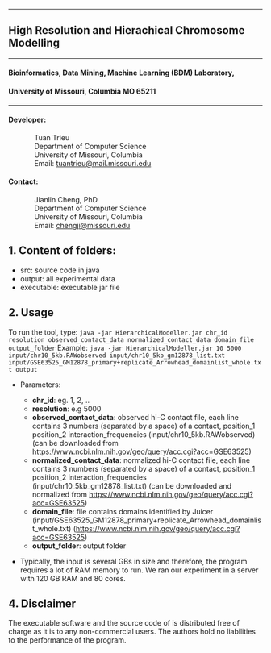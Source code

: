 ----------

## High Resolution and Hierachical Chromosome Modelling 

----------

#### Bioinformatics, Data Mining, Machine Learning (BDM) Laboratory, 
#### University of Missouri, Columbia MO 65211

----------

#### Developer: <br/>
&nbsp;&nbsp;&nbsp;&nbsp;&nbsp;&nbsp;&nbsp;&nbsp;&nbsp;&nbsp;&nbsp;&nbsp; Tuan Trieu <br>
&nbsp;&nbsp;&nbsp;&nbsp;&nbsp;&nbsp;&nbsp;&nbsp;&nbsp;&nbsp;&nbsp;&nbsp; Department of Computer Science <br/>
&nbsp;&nbsp;&nbsp;&nbsp;&nbsp;&nbsp;&nbsp;&nbsp;&nbsp;&nbsp;&nbsp;&nbsp; University of Missouri, Columbia <br/>
&nbsp;&nbsp;&nbsp;&nbsp;&nbsp;&nbsp;&nbsp;&nbsp;&nbsp;&nbsp;&nbsp;&nbsp; Email: tuantrieu@mail.missouri.edu <br/>

#### Contact: <br/>
&nbsp;&nbsp;&nbsp;&nbsp;&nbsp;&nbsp;&nbsp;&nbsp;&nbsp;&nbsp;&nbsp;&nbsp; Jianlin Cheng, PhD <br/>
&nbsp;&nbsp;&nbsp;&nbsp;&nbsp;&nbsp;&nbsp;&nbsp;&nbsp;&nbsp;&nbsp;&nbsp; Department of Computer Science <br/>
&nbsp;&nbsp;&nbsp;&nbsp;&nbsp;&nbsp;&nbsp;&nbsp;&nbsp;&nbsp;&nbsp;&nbsp; University of Missouri, Columbia <br/>
&nbsp;&nbsp;&nbsp;&nbsp;&nbsp;&nbsp;&nbsp;&nbsp;&nbsp;&nbsp;&nbsp;&nbsp; Email: chengji@missouri.edu <br/>





## 1. Content of folders:
- src: source code in java
- output: all experimental data
- executable: executable jar file

## 2. Usage ##

To run the tool, type: `java -jar HierarchicalModeller.jar chr_id resolution observed_contact_data normalized_contact_data domain_file output_folder` 
Example: `java -jar HierarchicalModeller.jar 10 5000 input/chr10_5kb.RAWobserved input/chr10_5kb_gm12878_list.txt input/GSE63525_GM12878_primary+replicate_Arrowhead_domainlist_whole.txt output` 


- Parameters:
	+ **chr_id**: eg. 1, 2, ..
	+ **resolution**: e.g 5000
	+ **observed_contact_data**: observed hi-C contact file, each line contains 3 numbers (separated by a space) of a contact, position_1 position_2 interaction_frequencies (input/chr10_5kb.RAWobserved)(can be downloaded from https://www.ncbi.nlm.nih.gov/geo/query/acc.cgi?acc=GSE63525)	
	+ **normalized_contact_data**: normalized hi-C contact file, each line contains 3 numbers (separated by a space) of a contact, position_1 position_2 interaction_frequencies (input/chr10_5kb_gm12878_list.txt) (can be downloaded and normalized from https://www.ncbi.nlm.nih.gov/geo/query/acc.cgi?acc=GSE63525)
	+ **domain_file**: file contains domains identified by Juicer (input/GSE63525_GM12878_primary+replicate_Arrowhead_domainlist_whole.txt) (https://www.ncbi.nlm.nih.gov/geo/query/acc.cgi?acc=GSE63525)	
	+ **output_folder**: output folder

- Typically, the input is several GBs in size and therefore, the program requires a lot of RAM memory to run. We ran our experiment in a server with 120 GB RAM and 80 cores. 

## 4. Disclaimer ##

The executable software and the source code of is distributed free of 
charge as it is to any non-commercial users. The authors hold no liabilities to 
the performance of the program.


